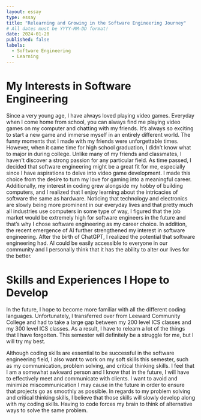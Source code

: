```yaml
---
layout: essay
type: essay
title: "Relearning and Growing in the Software Engineering Journey"
# All dates must be YYYY-MM-DD format!
date: 2024-01-20
published: false
labels:
  - Software Engineering
  - Learning
---
```


# My Interests in Software Engineering

Since a very young age, I have always loved playing video games. Everyday when I come home from school, you can always find me playing video games on my computer and chatting with my friends. It’s always so exciting to start a new game and immerse myself in an entirely different world. The funny moments that I made with my friends were unforgettable times. However, when it came time for high school graduation, I didn’t know what to major in during college. Unlike many of my friends and classmates, I haven't discover a strong passion for any particular field. As time passed, I decided that software engineering might be a great fit for me, especially since I have aspirations to delve into video game development. I made this choice from the desire to turn my love for gaming into a meaningful career. Additionally, my interest in coding grew alongside my hobby of building computers, and I realized that I enjoy learning about the intricacies of software the same as hardware. Noticing that technology and electronics are slowly being more prominent in our everyday lives and that pretty much all industries use computers in some type of way, I figured that the job market would be extremely high for software engineers in the future and that’s why I chose software engineering as my career choice. In addition, the recent emergence of AI further strengthened my interest in software engineering. After the birth of ChatGPT, I realized the potential that software engineering had. AI could be easily accessible to everyone in our community and I personally think that it has the ability to alter our lives for the better. 

# Skills and Experiences I Hope to Develop

In the future, I hope to become more familiar with all the different coding languages. Unfortunately, I transferred over from Leeward Community College and had to take a large gap between my 200 level ICS classes and my 300 level ICS classes. As a result, I have to relearn a lot of the things that I have forgotten. This semester will definitely be a struggle for me, but I will try my best. 

Although coding skills are essential to be successful in the software engineering field, I also want to work on my soft skills this semester, such as my communication, problem solving, and critical thinking skills. I feel that I am a somewhat awkward person and I know that in the future, I will have to effectively meet and communicate with clients. I want to avoid and minimize miscommunication I may cause in the future in order to ensure that projects go as smoothly as possible.  In regards to my problem solving and critical thinking skills, I believe that those skills will slowly develop along with my coding skills. Having to code forces my brain to think of alternative ways to solve the same problem.
